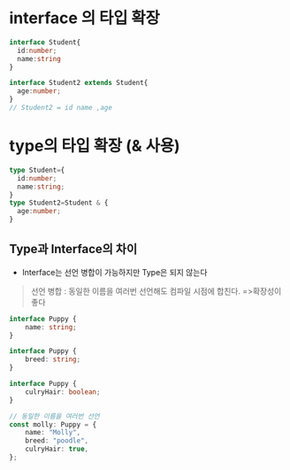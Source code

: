 # interface 의 타입 확장

~~~ts
interface Student{
  id:number;
  name:string
}

interface Student2 extends Student{
  age:number;
}
// Student2 = id name ,age
~~~

# type의 타입 확장 (& 사용)

~~~ts
type Student={
  id:number;
  name:string;
}
type Student2=Student & {
  age:number;
}
~~~

## Type과 Interface의 차이
- Interface는 선언 병합이 가능하지만 Type은 되지 않는다
> 선언 병합 : 동일한 이름을 여러번 선언해도 컴파일 시점에 합친다. =>확장성이 좋다
~~~ ts
interface Puppy {
    name: string;
}

interface Puppy {
    breed: string;
}

interface Puppy {
    culryHair: boolean;
}

// 동일한 이름을 여러번 선언
const molly: Puppy = {
    name: "Molly",
    breed: "poodle",
    culryHair: true,
};




~~~